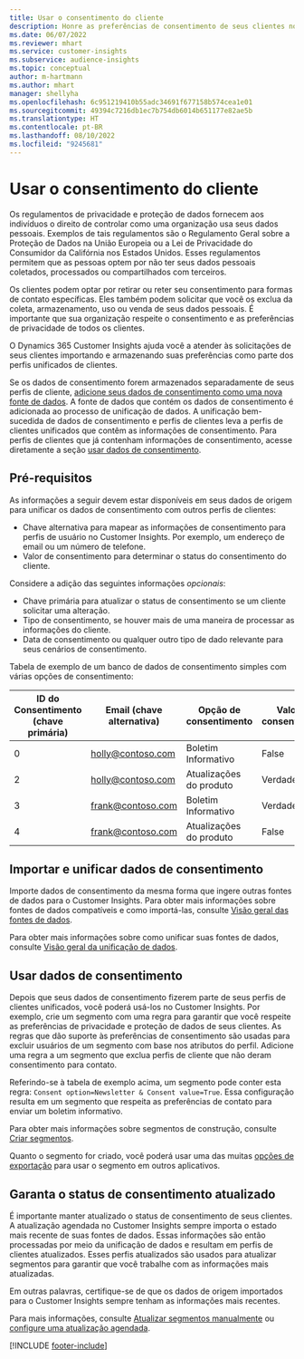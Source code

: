 ```yaml
---
title: Usar o consentimento do cliente
description: Honre as preferências de consentimento de seus clientes no Customer Insights importando dados de consentimento.
ms.date: 06/07/2022
ms.reviewer: mhart
ms.service: customer-insights
ms.subservice: audience-insights
ms.topic: conceptual
author: m-hartmann
ms.author: mhart
manager: shellyha
ms.openlocfilehash: 6c951219410b55adc34691f677158b574cea1e01
ms.sourcegitcommit: 49394c7216db1ec7b754db6014b651177e82ae5b
ms.translationtype: HT
ms.contentlocale: pt-BR
ms.lasthandoff: 08/10/2022
ms.locfileid: "9245681"
---
```

# <a name="use-customer-consent"></a>Usar o consentimento do cliente

Os regulamentos de privacidade e proteção de dados fornecem aos indivíduos o direito de controlar como uma organização usa seus dados pessoais. Exemplos de tais regulamentos são o Regulamento Geral sobre a Proteção de Dados na União Europeia ou a Lei de Privacidade do Consumidor da Califórnia nos Estados Unidos. Esses regulamentos permitem que as pessoas optem por não ter seus dados pessoais coletados, processados ou compartilhados com terceiros.  

Os clientes podem optar por retirar ou reter seu consentimento para formas de contato específicas. Eles também podem solicitar que você os exclua da coleta, armazenamento, uso ou venda de seus dados pessoais. É importante que sua organização respeite o consentimento e as preferências de privacidade de todos os clientes.  

O Dynamics 365 Customer Insights ajuda você a atender às solicitações de seus clientes importando e armazenando suas preferências como parte dos perfis unificados de clientes.

Se os dados de consentimento forem armazenados separadamente de seus perfis de cliente, [adicione seus dados de consentimento como uma nova fonte de dados](#import-and-unify-consent-data). A fonte de dados que contém os dados de consentimento é adicionada ao processo de unificação de dados. A unificação bem-sucedida de dados de consentimento e perfis de clientes leva a perfis de clientes unificados que contêm as informações de consentimento. Para perfis de clientes que já contenham informações de consentimento, acesse diretamente a seção [usar dados de consentimento](#use-consent-data).

## <a name="prerequisites"></a>Pré-requisitos

As informações a seguir devem estar disponíveis em seus dados de origem para unificar os dados de consentimento com outros perfis de clientes:

- Chave alternativa para mapear as informações de consentimento para perfis de usuário no Customer Insights. Por exemplo, um endereço de email ou um número de telefone.
- Valor de consentimento para determinar o status do consentimento do cliente.

Considere a adição das seguintes informações *opcionais*:

- Chave primária para atualizar o status de consentimento se um cliente solicitar uma alteração.
- Tipo de consentimento, se houver mais de uma maneira de processar as informações do cliente.
- Data de consentimento ou qualquer outro tipo de dado relevante para seus cenários de consentimento.

Tabela de exemplo de um banco de dados de consentimento simples com várias opções de consentimento:

|ID do Consentimento (chave primária)   |Email (chave alternativa)  |Opção de consentimento  |Valor de consentimento  |
|---------|---------|---------|---------|
|0    |  holly@contoso.com       |  Boletim Informativo       |  False       |
|2    |  holly@contoso.com       |  Atualizações do produto       |  Verdadeiro       |
|3    |  frank@contoso.com       |  Boletim Informativo       | Verdadeiro        |
|4    |  frank@contoso.com       |  Atualizações do produto       |  False       |

## <a name="import-and-unify-consent-data"></a>Importar e unificar dados de consentimento

Importe dados de consentimento da mesma forma que ingere outras fontes de dados para o Customer Insights. Para obter mais informações sobre fontes de dados compatíveis e como importá-las, consulte [Visão geral das fontes de dados](data-sources.md).

Para obter mais informações sobre como unificar suas fontes de dados, consulte [Visão geral da unificação de dados](data-unification.md).

## <a name="use-consent-data"></a>Usar dados de consentimento

Depois que seus dados de consentimento fizerem parte de seus perfis de clientes unificados, você poderá usá-los no Customer Insights. Por exemplo, crie um segmento com uma regra para garantir que você respeite as preferências de privacidade e proteção de dados de seus clientes. As regras que dão suporte às preferências de consentimento são usadas para excluir usuários de um segmento com base nos atributos do perfil. Adicione uma regra a um segmento que exclua perfis de cliente que não deram consentimento para contato.

Referindo-se à tabela de exemplo acima, um segmento pode conter esta regra: `Consent option=Newsletter & Consent value=True`. Essa configuração resulta em um segmento que respeita as preferências de contato para enviar um boletim informativo.

Para obter mais informações sobre segmentos de construção, consulte [Criar segmentos](segment-builder.md).

Quanto o segmento for criado, você poderá usar uma das muitas [opções de exportação](export-destinations.md) para usar o segmento em outros aplicativos.

## <a name="ensure-updated-consent-status"></a>Garanta o status de consentimento atualizado

É importante manter atualizado o status de consentimento de seus clientes. A atualização agendada no Customer Insights sempre importa o estado mais recente de suas fontes de dados. Essas informações são então processadas por meio da unificação de dados e resultam em perfis de clientes atualizados. Esses perfis atualizados são usados para atualizar segmentos para garantir que você trabalhe com as informações mais atualizadas.

Em outras palavras, certifique-se de que os dados de origem importados para o Customer Insights sempre tenham as informações mais recentes.

Para mais informações, consulte [Atualizar segmentos manualmente](segments.md#refresh-segments) ou [configure uma atualização agendada](schedule-refresh.md).

[!INCLUDE [footer-include](includes/footer-banner.md)]
